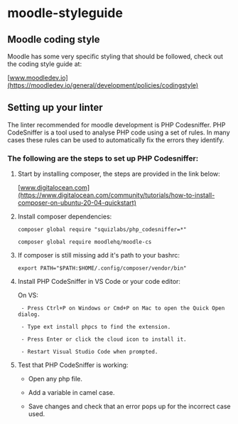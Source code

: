 # moodle-styleguide


## Moodle coding style

Moodle has some very specific styling that should be followed, check out the coding style guide at:

  [www.moodledev.io](https://moodledev.io/general/development/policies/codingstyle)


## Setting up your linter


The linter recommended for moodle development is PHP Codesniffer. PHP CodeSniffer is a tool used to analyse PHP code using a set of rules. In many cases these rules can be used to automatically fix the errors they identify.


### The following are the steps to set up PHP Codesniffer:


  1. Start by installing composer, the steps are provided in the link below:

     [www.digitalocean.com](https://www.digitalocean.com/community/tutorials/how-to-install-composer-on-ubuntu-20-04-quickstart)
    
 
  2. Install composer dependencies:
 
      ```shell   
      composer global require "squizlabs/php_codesniffer=*"
  
      composer global require moodlehq/moodle-cs
      ```  
   
  3. If composer is still missing add it's path to your bashrc:

      ```shell
      export PATH="$PATH:$HOME/.config/composer/vendor/bin"
      ```
      

  4. Install PHP CodeSniffer in VS Code or your code editor:
 
      On VS:
           
          - Press Ctrl+P on Windows or Cmd+P on Mac to open the Quick Open dialog.
   
          - Type ext install phpcs to find the extension.
    
          - Press Enter or click the cloud icon to install it.

          - Restart Visual Studio Code when prompted.
 
  
  5. Test that PHP CodeSniffer is working:
  
    
     - Open any php file.

     - Add a variable in camel case.
    
     - Save changes and check that an error pops up for the incorrect case used.

